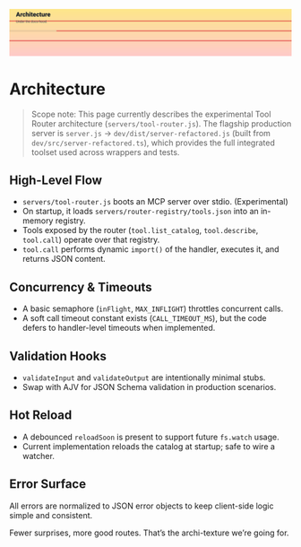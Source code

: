 <p align="center">
  <img src="../../assets/headers/animated-header-3.svg" alt="Architecture" />
</p>

# Architecture

> Scope note: This page currently describes the experimental Tool Router architecture (`servers/tool-router.js`). The flagship production server is `server.js` → `dev/dist/server-refactored.js` (built from `dev/src/server-refactored.ts`), which provides the full integrated toolset used across wrappers and tests.

## High-Level Flow

- `servers/tool-router.js` boots an MCP server over stdio. (Experimental)
- On startup, it loads `servers/router-registry/tools.json` into an in-memory registry.
- Tools exposed by the router (`tool.list_catalog`, `tool.describe`, `tool.call`) operate over that registry.
- `tool.call` performs dynamic `import()` of the handler, executes it, and returns JSON content.

## Concurrency & Timeouts

- A basic semaphore (`inFlight`, `MAX_INFLIGHT`) throttles concurrent calls.
- A soft call timeout constant exists (`CALL_TIMEOUT_MS`), but the code defers to handler-level timeouts when implemented.

## Validation Hooks

- `validateInput` and `validateOutput` are intentionally minimal stubs.
- Swap with AJV for JSON Schema validation in production scenarios.

## Hot Reload

- A debounced `reloadSoon` is present to support future `fs.watch` usage.
- Current implementation reloads the catalog at startup; safe to wire a watcher.

## Error Surface

All errors are normalized to JSON error objects to keep client-side logic simple and consistent.

Fewer surprises, more good routes. That’s the archi-texture we’re going for.
